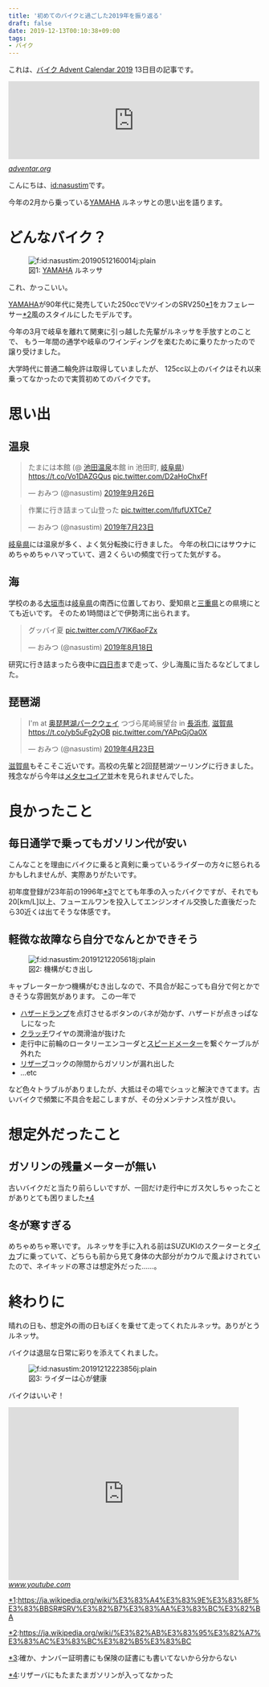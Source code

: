 ```yaml
---
title: '初めてのバイクと過ごした2019年を振り返る'
draft: false
date: 2019-12-13T00:10:38+09:00
tags:
- バイク
---
```

これは、<a href="https://adventar.org/calendars/4274">バイク Advent Calendar 2019</a> 13日目の記事です。


<iframe src="https://hatenablog-parts.com/embed?url=https%3A%2F%2Fadventar.org%2Fcalendars%2F4274" title="バイク Advent Calendar 2019 - Adventar" class="embed-card embed-webcard" scrolling="no" frameborder="0" style="display: block; width: 100%; height: 155px; max-width: 500px; margin: 10px 0px;"></iframe><cite class="hatena-citation"><a href="https://adventar.org/calendars/4274">adventar.org</a></cite>


こんにちは、<a href="http://blog.hatena.ne.jp/nasustim/">id:nasustim</a>です。


今年の2月から乗っている<a class="keyword" href="http://d.hatena.ne.jp/keyword/YAMAHA">YAMAHA</a> ルネッサとの思い出を語ります。


# どんなバイク？

<figure class="figure-image figure-image-fotolife" title="図1: YAMAHA ルネッサ"><span itemscope itemtype="http://schema.org/Photograph"><img loading="lazy" src="/images/20190512160014.jpg" alt="f:id:nasustim:20190512160014j:plain" title="" class="hatena-fotolife" itemprop="image"></span><figcaption>図1: <a class="keyword" href="http://d.hatena.ne.jp/keyword/YAMAHA">YAMAHA</a> ルネッサ</figcaption></figure>


これ、かっこいい。


<a class="keyword" href="http://d.hatena.ne.jp/keyword/YAMAHA">YAMAHA</a>が90年代に発売していた250ccでVツインのSRV250<a href="#f-e0e5ac4b" name="fn-e0e5ac4b" title="https://ja.wikipedia.org/wiki/%E3%83%A4%E3%83%9E%E3%83%8F%E3%83%BBSR#SRV%E3%82%B7%E3%83%AA%E3%83%BC%E3%82%BA">*1</a>をカフェレーサー<a href="#f-de683bbb" name="fn-de683bbb" title="https://ja.wikipedia.org/wiki/%E3%82%AB%E3%83%95%E3%82%A7%E3%83%AC%E3%83%BC%E3%82%B5%E3%83%BC">*2</a>風のスタイルにしたモデルです。


<p>今年の3月で岐阜を離れて関東に引っ越した先輩がルネッサを手放すとのことで、
もう一年間の通学や岐阜のワインディングを楽むために乗りたかったので譲り受けました。</p>

<p>大学時代に普通二輪免許は取得していましたが、
125cc以上のバイクはそれ以来乗ってなかったので実質初めてのバイクです。</p>

# 思い出

## 温泉

<blockquote data-conversation="none" class="twitter-tweet" data-lang="ja"><p lang="ja" dir="ltr">たまには本館 (@ <a class="keyword" href="http://d.hatena.ne.jp/keyword/%C3%D3%C5%C4%B2%B9%C0%F4">池田温泉</a>本館 in 池田町, <a class="keyword" href="http://d.hatena.ne.jp/keyword/%B4%F4%C9%EC%B8%A9">岐阜県</a>) <a href="https://t.co/Vo1DAZGQus">https://t.co/Vo1DAZGQus</a> <a href="https://t.co/D2aHoChxFf">pic.twitter.com/D2aHoChxFf</a></p>&mdash; おみつ (@nasustim) <a href="https://twitter.com/nasustim/status/1177139245967974401?ref_src=twsrc%5Etfw">2019年9月26日</a></blockquote> <script async src="https://platform.twitter.com/widgets.js" charset="utf-8"></script> 


<blockquote data-conversation="none" class="twitter-tweet" data-lang="ja"><p lang="ja" dir="ltr">作業に行き詰まって山登った <a href="https://t.co/IfufUXTCe7">pic.twitter.com/IfufUXTCe7</a></p>&mdash; おみつ (@nasustim) <a href="https://twitter.com/nasustim/status/1153554685342580736?ref_src=twsrc%5Etfw">2019年7月23日</a></blockquote> <script async src="https://platform.twitter.com/widgets.js" charset="utf-8"></script> 


<p><a class="keyword" href="http://d.hatena.ne.jp/keyword/%B4%F4%C9%EC%B8%A9">岐阜県</a>には温泉が多く、よく気分転換に行きました。
今年の秋口にはサウナにめちゃめちゃハマっていて、週２くらいの頻度で行ってた気がする。</p>

## 海

<p>学校のある<a class="keyword" href="http://d.hatena.ne.jp/keyword/%C2%E7%B3%C0%BB%D4">大垣市</a>は<a class="keyword" href="http://d.hatena.ne.jp/keyword/%B4%F4%C9%EC%B8%A9">岐阜県</a>の南西に位置しており、愛知県と<a class="keyword" href="http://d.hatena.ne.jp/keyword/%BB%B0%BD%C5%B8%A9">三重県</a>との県境にとても近いです。
そのため1時間ほどで伊勢湾に出られます。</p>

<blockquote data-conversation="none" class="twitter-tweet" data-lang="ja"><p lang="ja" dir="ltr">グッバイ夏 <a href="https://t.co/V7lK6aoFZx">pic.twitter.com/V7lK6aoFZx</a></p>&mdash; おみつ (@nasustim) <a href="https://twitter.com/nasustim/status/1163098534146482176?ref_src=twsrc%5Etfw">2019年8月18日</a></blockquote> <script async src="https://platform.twitter.com/widgets.js" charset="utf-8"></script> 


研究に行き詰まったら夜中に<a class="keyword" href="http://d.hatena.ne.jp/keyword/%BB%CD%C6%FC%BB%D4">四日市</a>まで走って、少し海風に当たるなどしてました。


## 琵琶湖

<blockquote data-conversation="none" class="twitter-tweet" data-lang="ja"><p lang="ja" dir="ltr">I&#39;m at <a class="keyword" href="http://d.hatena.ne.jp/keyword/%B1%FC%C8%FC%C7%CA%B8%D0%A5%D1%A1%BC%A5%AF%A5%A6%A5%A7%A5%A4">奥琵琶湖パークウェイ</a> つづら尾崎展望台 in <a class="keyword" href="http://d.hatena.ne.jp/keyword/%C4%B9%C9%CD%BB%D4">長浜市</a>, <a class="keyword" href="http://d.hatena.ne.jp/keyword/%BC%A2%B2%EC%B8%A9">滋賀県</a> <a href="https://t.co/yb5uFg2yOB">https://t.co/yb5uFg2yOB</a> <a href="https://t.co/YAPpGjOa0X">pic.twitter.com/YAPpGjOa0X</a></p>&mdash; おみつ (@nasustim) <a href="https://twitter.com/nasustim/status/1120544991984672768?ref_src=twsrc%5Etfw">2019年4月23日</a></blockquote> <script async src="https://platform.twitter.com/widgets.js" charset="utf-8"></script> 


<a class="keyword" href="http://d.hatena.ne.jp/keyword/%BC%A2%B2%EC%B8%A9">滋賀県</a>もそこそこ近いです。高校の先輩と2回琵琶湖ツーリングに行きました。残念ながら今年は<a class="keyword" href="http://d.hatena.ne.jp/keyword/%A5%E1%A5%BF%A5%BB%A5%B3%A5%A4%A5%A2">メタセコイア</a>並木を見られませんでした。


# 良かったこと

## 毎日通学で乗ってもガソリン代が安い

こんなことを理由にバイクに乗ると真剣に乗っているライダーの方々に怒られるかもしれませんが、実際ありがたいです。


初年度登録が23年前の1996年<a href="#f-c5d1cb83" name="fn-c5d1cb83" title="確か、ナンバー証明書にも保険の証書にも書いてないから分からない">*3</a>でとても年季の入ったバイクですが、それでも20[km/L]以上、フューエルワンを投入してエンジンオイル交換した直後だったら30近くは出てそうな体感です。


## 軽微な故障なら自分でなんとかできそう

<figure class="figure-image figure-image-fotolife" title="図2: 機構がむき出し"><span itemscope itemtype="http://schema.org/Photograph"><img loading="lazy" src="/images/20191212205618.jpg" alt="f:id:nasustim:20191212205618j:plain" title="" class="hatena-fotolife" itemprop="image"></span><figcaption>図2: 機構がむき出し</figcaption></figure>


<p>キャブレーターかつ機構がむき出しなので、不具合が起こっても自分で何とかできそうな雰囲気があります。
この一年で</p>

<ul>
<li><a class="keyword" href="http://d.hatena.ne.jp/keyword/%A5%CF%A5%B6%A1%BC%A5%C9%A5%E9%A5%F3%A5%D7">ハザードランプ</a>を点灯させるボタンのバネが効かず、ハザードが点きっぱなしになった</li>
<li><a class="keyword" href="http://d.hatena.ne.jp/keyword/%A5%AF%A5%E9%A5%C3%A5%C1">クラッチ</a>ワイヤの潤滑油が抜けた</li>
<li>走行中に前輪のロータリーエンコーダと<a class="keyword" href="http://d.hatena.ne.jp/keyword/%A5%B9%A5%D4%A1%BC%A5%C9%A5%E1%A1%BC%A5%BF%A1%BC">スピードメーター</a>を繋ぐケーブルが外れた</li>
<li><a class="keyword" href="http://d.hatena.ne.jp/keyword/%A5%EA%A5%B6%A1%BC%A5%D6">リザーブ</a>コックの隙間からガソリンが漏れ出した</li>
<li>...etc</li>
</ul>


など色々トラブルがありましたが、大抵はその場でシュッと解決できてます。古いバイクで頻繁に不具合を起こしますが、その分メンテナンス性が良い。


# 想定外だったこと

## ガソリンの残量メーターが無い

古いバイクだと当たり前らしいですが、一回だけ走行中にガス欠しちゃったことがありとても困りました<a href="#f-139f5003" name="fn-139f5003" title="リザーバにもたまたまガソリンが入ってなかった">*4</a>


## 冬が寒すぎる

<p>めちゃめちゃ寒いです。
ルネッサを手に入れる前はSUZUKIのスクーターとタ<a class="keyword" href="http://d.hatena.ne.jp/keyword/%A5%A4%A5%AB">イカ</a>ブに乗っていて、どちらも前から見て身体の大部分がカウルで風よけされていたので、ネイキッドの寒さは想定外だった......。</p>

# 終わりに

晴れの日も、想定外の雨の日もぼくを乗せて走ってくれたルネッサ。ありがとうルネッサ。


バイクは退屈な日常に彩りを添えてくれました。


<figure class="figure-image figure-image-fotolife" title="図3: ライダーは心が健康"><span itemscope itemtype="http://schema.org/Photograph"><img loading="lazy" src="/images/20191212223856.jpg" alt="f:id:nasustim:20191212223856j:plain" title="" class="hatena-fotolife" itemprop="image"></span><figcaption>図3: ライダーは心が健康</figcaption></figure>


バイクはいいぞ！


<iframe width="459" height="344" src="https://www.youtube.com/embed/DZ2TCZJ2lKM?feature=oembed" frameborder="0" allow="accelerometer; autoplay; clipboard-write; encrypted-media; gyroscope; picture-in-picture" allowfullscreen></iframe><cite class="hatena-citation"><a href="https://www.youtube.com/watch?v=DZ2TCZJ2lKM">www.youtube.com</a></cite>

<div class="footnote">
<p class="footnote"><a href="#fn-e0e5ac4b" name="f-e0e5ac4b" class="footnote-number">*1</a><span class="footnote-delimiter">:</span><span class="footnote-text"><a href="https://ja.wikipedia.org/wiki/%E3%83%A4%E3%83%9E%E3%83%8F%E3%83%BBSR#SRV%E3%82%B7%E3%83%AA%E3%83%BC%E3%82%BA">https://ja.wikipedia.org/wiki/%E3%83%A4%E3%83%9E%E3%83%8F%E3%83%BBSR#SRV%E3%82%B7%E3%83%AA%E3%83%BC%E3%82%BA</a></span></p>
<p class="footnote"><a href="#fn-de683bbb" name="f-de683bbb" class="footnote-number">*2</a><span class="footnote-delimiter">:</span><span class="footnote-text"><a href="https://ja.wikipedia.org/wiki/%E3%82%AB%E3%83%95%E3%82%A7%E3%83%AC%E3%83%BC%E3%82%B5%E3%83%BC">https://ja.wikipedia.org/wiki/%E3%82%AB%E3%83%95%E3%82%A7%E3%83%AC%E3%83%BC%E3%82%B5%E3%83%BC</a></span></p>
<p class="footnote"><a href="#fn-c5d1cb83" name="f-c5d1cb83" class="footnote-number">*3</a><span class="footnote-delimiter">:</span><span class="footnote-text">確か、ナンバー証明書にも保険の証書にも書いてないから分からない</span></p>
<p class="footnote"><a href="#fn-139f5003" name="f-139f5003" class="footnote-number">*4</a><span class="footnote-delimiter">:</span><span class="footnote-text">リザーバにもたまたまガソリンが入ってなかった</span></p>
</div>
